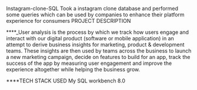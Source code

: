 Instagram-clone-SQL
Took a instagram clone database and performed some queries which can be used by companies to enhance their platform experience for consumers PROJECT DESCRIPTION

****_User analysis is the process by which we track how users engage and interact with our digital product (software or mobile application) in an attempt to derive business insights for marketing, product & development teams. These insights are then used by teams across the business to launch a new marketing campaign, decide on features to build for an app, track the success of the app by measuring user engagement and improve the experience altogether while helping the business grow.

****TECH STACK USED My SQL workbench 8.0

